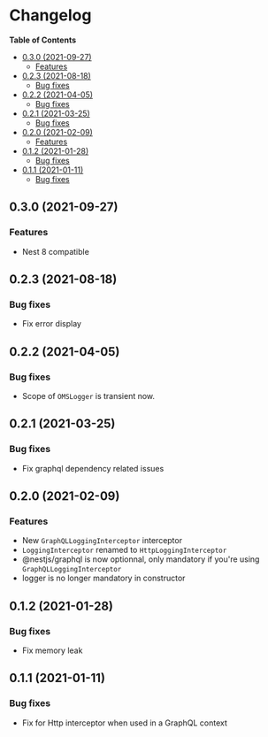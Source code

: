 # Changelog

**Table of Contents**

<!-- TOC depthFrom:2 depthTo:3 -->

- [0.3.0 (2021-09-27)](#030-2021-09-27)
  - [Features](#features)
- [0.2.3 (2021-08-18)](#023-2021-08-18)
  - [Bug fixes](#bug-fixes)
- [0.2.2 (2021-04-05)](#022-2021-04-05)
  - [Bug fixes](#bug-fixes-1)
- [0.2.1 (2021-03-25)](#021-2021-03-25)
  - [Bug fixes](#bug-fixes-2)
- [0.2.0 (2021-02-09)](#020-2021-02-09)
  - [Features](#features-1)
- [0.1.2 (2021-01-28)](#012-2021-01-28)
  - [Bug fixes](#bug-fixes-3)
- [0.1.1 (2021-01-11)](#011-2021-01-11)
  - [Bug fixes](#bug-fixes-4)

<!-- /TOC -->

## 0.3.0 (2021-09-27)

### Features

- Nest 8 compatible

## 0.2.3 (2021-08-18)

### Bug fixes

- Fix error display

## 0.2.2 (2021-04-05)

### Bug fixes

- Scope of `OMSLogger` is transient now.

## 0.2.1 (2021-03-25)

### Bug fixes

- Fix graphql dependency related issues

## 0.2.0 (2021-02-09)

### Features

- New `GraphQLLoggingInterceptor` interceptor
- `LoggingInterceptor` renamed to `HttpLoggingInterceptor`
- @nestjs/graphql is now optionnal, only mandatory if you're using `GraphQLLoggingInterceptor`
- logger is no longer mandatory in constructor

## 0.1.2 (2021-01-28)

### Bug fixes

- Fix memory leak

## 0.1.1 (2021-01-11)

### Bug fixes

- Fix for Http interceptor when used in a GraphQL context
